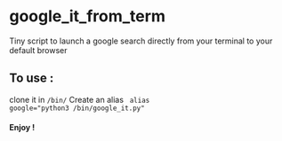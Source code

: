 # google_it_from_term
Tiny script to launch a google search directly from your terminal to your default browser

## To use :
clone it in <code>/bin/</code>
Create an alias 
<code> alias google="python3 /bin/google_it.py"</code>

#### Enjoy !
